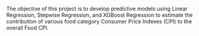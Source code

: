 The objective of this project is to develop predictive models using Linear Regression, Stepwise Regression, and XGBoost Regression to estimate the contribution of various food category Consumer Price Indexes (CPI) to the overall Food CPI.
